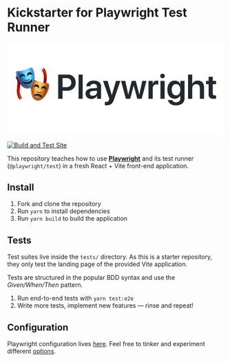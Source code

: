 # Kickstarter for Playwright Test Runner

![Logo](logo.png)

[![Build and Test Site](https://github.com/nikoheikkila/playwright-kickstarter/actions/workflows/test.yml/badge.svg?branch=main&event=push)](https://github.com/nikoheikkila/playwright-kickstarter/actions/workflows/test.yml)

This repository teaches how to use [**Playwright**][pw] and its test runner (`@playwright/test`) in a fresh React + Vite front-end application.

## Install

1. Fork and clone the repository
1. Run `yarn` to install dependencies
1. Run `yarn build` to build the application

## Tests

Test suites live inside the `tests/` directory. As this is a starter repository, they only test the landing page of the provided Vite application. 

Tests are structured in the popular BDD syntax and use the _Given/When/Then_ pattern.

1. Run end-to-end tests with `yarn test:e2e`
1. Write more tests, implement new features — rinse and repeat!

## Configuration

Playwright configuration lives [here](./playwright.config.ts). Feel free to tinker and experiment different [options][options].

[pw]: https://playwright.dev
[options]: https://playwright.dev/docs/test-advanced#configuration-object

